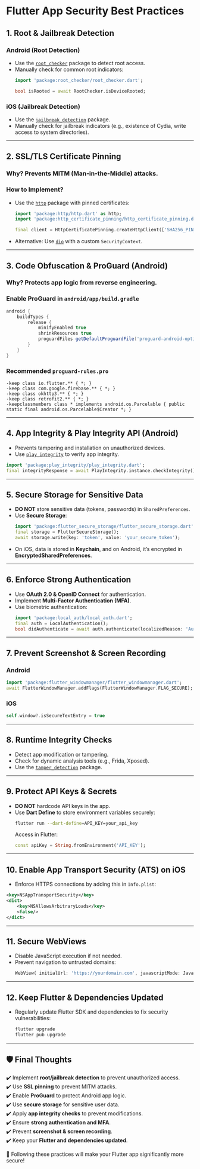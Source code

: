 # **Flutter App Security Best Practices**

## **1. Root & Jailbreak Detection**
### **Android (Root Detection)**
- Use the [`root_checker`](https://pub.dev/packages/root_checker) package to detect root access.
- Manually check for common root indicators:
  ```dart
  import 'package:root_checker/root_checker.dart';

  bool isRooted = await RootChecker.isDeviceRooted;
  ```

### **iOS (Jailbreak Detection)**
- Use the [`jailbreak_detection`](https://pub.dev/packages/jailbreak_detection) package.
- Manually check for jailbreak indicators (e.g., existence of Cydia, write access to system directories).

---

## **2. SSL/TLS Certificate Pinning**
### **Why?** Prevents MITM (Man-in-the-Middle) attacks.
### **How to Implement?**
- Use the [`http`](https://pub.dev/packages/http) package with pinned certificates:
  ```dart
  import 'package:http/http.dart' as http;
  import 'package:http_certificate_pinning/http_certificate_pinning.dart';

  final client = HttpCertificatePinning.createHttpClient(['SHA256_PIN_HERE']);
  ```
- Alternative: Use [`dio`](https://pub.dev/packages/dio) with a custom `SecurityContext`.

---

## **3. Code Obfuscation & ProGuard (Android)**
### **Why?** Protects app logic from reverse engineering.
### **Enable ProGuard in `android/app/build.gradle`**
```gradle
android {
    buildTypes {
        release {
            minifyEnabled true
            shrinkResources true
            proguardFiles getDefaultProguardFile('proguard-android-optimize.txt'), 'proguard-rules.pro'
        }
    }
}
```

### **Recommended `proguard-rules.pro`**
```proguard
-keep class io.flutter.** { *; }
-keep class com.google.firebase.** { *; }
-keep class okhttp3.** { *; }
-keep class retrofit2.** { *; }
-keepclassmembers class * implements android.os.Parcelable { public static final android.os.Parcelable$Creator *; }
```

---

## **4. App Integrity & Play Integrity API (Android)**
- Prevents tampering and installation on unauthorized devices.
- Use [`play_integrity`](https://pub.dev/packages/play_integrity) to verify app integrity.

```dart
import 'package:play_integrity/play_integrity.dart';
final integrityResponse = await PlayIntegrity.instance.checkIntegrity();
```

---

## **5. Secure Storage for Sensitive Data**
- **DO NOT** store sensitive data (tokens, passwords) in `SharedPreferences`.
- Use **Secure Storage**:
  ```dart
  import 'package:flutter_secure_storage/flutter_secure_storage.dart';
  final storage = FlutterSecureStorage();
  await storage.write(key: 'token', value: 'your_secure_token');
  ```
- On iOS, data is stored in **Keychain**, and on Android, it’s encrypted in **EncryptedSharedPreferences**.

---

## **6. Enforce Strong Authentication**
- Use **OAuth 2.0 & OpenID Connect** for authentication.
- Implement **Multi-Factor Authentication (MFA)**.
- Use biometric authentication:
  ```dart
  import 'package:local_auth/local_auth.dart';
  final auth = LocalAuthentication();
  bool didAuthenticate = await auth.authenticate(localizedReason: 'Authenticate');
  ```

---

## **7. Prevent Screenshot & Screen Recording**
### **Android**
```dart
import 'package:flutter_windowmanager/flutter_windowmanager.dart';
await FlutterWindowManager.addFlags(FlutterWindowManager.FLAG_SECURE);
```
### **iOS**
```swift
self.window?.isSecureTextEntry = true
```

---

## **8. Runtime Integrity Checks**
- Detect app modification or tampering.
- Check for dynamic analysis tools (e.g., Frida, Xposed).
- Use the [`tamper_detection`](https://pub.dev/packages/tamper_detection) package.

---

## **9. Protect API Keys & Secrets**
- **DO NOT** hardcode API keys in the app.
- Use **Dart Define** to store environment variables securely:
  ```sh
  flutter run --dart-define=API_KEY=your_api_key
  ```
  Access in Flutter:
  ```dart
  const apiKey = String.fromEnvironment('API_KEY');
  ```

---

## **10. Enable App Transport Security (ATS) on iOS**
- Enforce HTTPS connections by adding this in `Info.plist`:
```xml
<key>NSAppTransportSecurity</key>
<dict>
    <key>NSAllowsArbitraryLoads</key>
    <false/>
</dict>
```

---

## **11. Secure WebViews**
- Disable JavaScript execution if not needed.
- Prevent navigation to untrusted domains:
  ```dart
  WebView( initialUrl: 'https://yourdomain.com', javascriptMode: JavascriptMode.disabled )
  ```

---

## **12. Keep Flutter & Dependencies Updated**
- Regularly update Flutter SDK and dependencies to fix security vulnerabilities:
  ```sh
  flutter upgrade
  flutter pub upgrade
  ```

---

## **🛡️ Final Thoughts**
✔️ Implement **root/jailbreak detection** to prevent unauthorized access.  
✔️ Use **SSL pinning** to prevent MITM attacks.  
✔️ Enable **ProGuard** to protect Android app logic.  
✔️ Use **secure storage** for sensitive user data.  
✔️ Apply **app integrity checks** to prevent modifications.  
✔️ Ensure **strong authentication and MFA**.  
✔️ Prevent **screenshot & screen recording**.  
✔️ Keep your **Flutter and dependencies updated**.

🚀 Following these practices will make your Flutter app significantly more secure!
